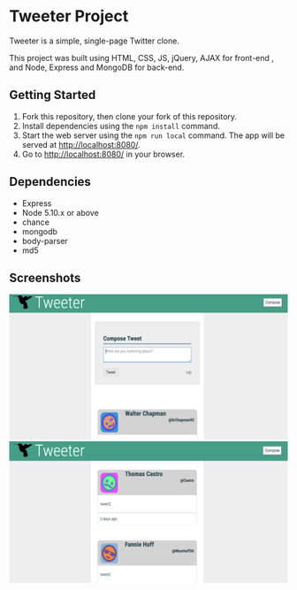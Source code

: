 # Tweeter Project

Tweeter is a simple, single-page Twitter clone.

This project was built using HTML, CSS, JS, jQuery, AJAX for front-end , and Node, Express and MongoDB for back-end.

## Getting Started

1. Fork this repository, then clone your fork of this repository.
2. Install dependencies using the `npm install` command.
3. Start the web server using the `npm run local` command. The app will be served at <http://localhost:8080/>.
4. Go to <http://localhost:8080/> in your browser.

## Dependencies

- Express
- Node 5.10.x or above
- chance
- mongodb
- body-parser
- md5

## Screenshots

!["Screen shot for Creating new tweet"](https://github.com/lovemorejokonya/tweeter/blob/master/screen_shots/compose_tweets.png)
!["Screenshot for viewing tweets"](https://github.com/lovemorejokonya/tweeter/blob/master/screen_shots/view_tweets.png)

